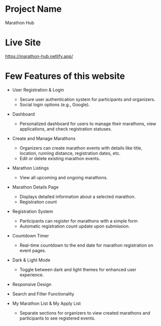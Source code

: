 # Project Name
Marathon Hub

# Live Site
https://marathon-hub.netlify.app/

# Few Features of this website
   - User Registration & Login
      - Secure user authentication system for participants and organizers.
      - Social login options (e.g., Google).

   - Dashboard
      - Personalized dashboard for users to manage their marathons, view applications, and check registration statuses.
   
   - Create and Manage Marathons
      - Organizers can create marathon events with details like title, location, running distance, registration dates, etc.
      - Edit or delete existing marathon events.

   - Marathon Listings
      - View all upcoming and ongoing marathons.

   - Marathon Details Page
      - Displays detailed information about a selected marathon.
      - Registration count

   - Registration System
      - Participants can register for marathons with a simple form
      - Automatic registration count update upon submission.

   - Countdown Timer
      - Real-time countdown to the end date for marathon registration on event pages.
   
   - Dark & Light Mode
      - Toggle between dark and light themes for enhanced user experience.
   
   - Responsive Design

   - Search and Filter Functionality

   - My Marathon List & My Apply List
      - Separate sections for organizers to view created marathons and participants to see registered events.


